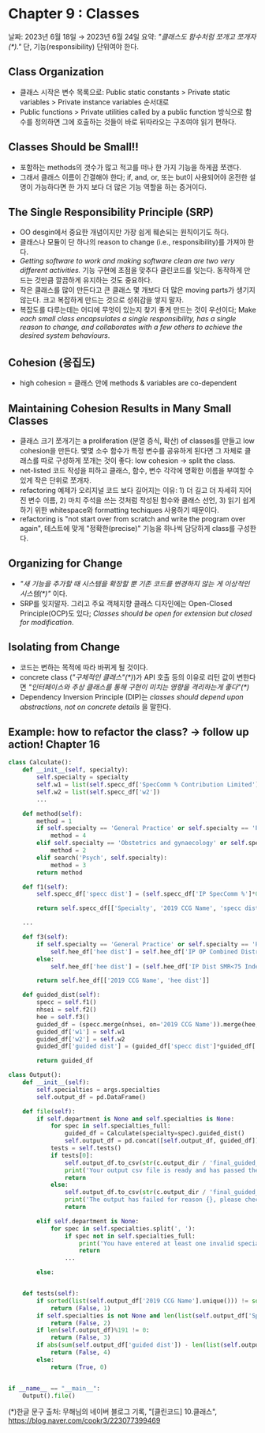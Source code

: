 # Chapter 9 : Classes

날짜: 2023년 6월 18일 → 2023년 6월 24일
요약: _"클래스도 함수처럼 쪼개고 쪼개자(*)."_ 단, 기능(responsibility) 단위여야 한다.

## Class Organization

- 클래스 시작은 변수 목록으로: Public static constants > Private static variables > Private instance variables 순서대로
- Public functions > Private utilities called by a public function 방식으로 함수를 정의하면 그에 호출하는 것들이 바로 뒤따라오는 구조여야 읽기 편하다.

## Classes Should be Small!!

- 포함하는 methods의 갯수가 많고 적고를 떠나 한 가지 기능을 하게끔 쪼갠다.
- 그래서 클래스 이름이 간결해야 한다; if, and, or, 또는 but이 사용되어야 온전한 설명이 가능하다면 한 가지 보다 더 많은 기능 역할을 하는 증거이다.

## The Single Responsibility Principle (SRP)

- OO desgin에서 중요한 개념이지만 가장 쉽게 훼손되는 원칙이기도 하다.
- 클래스나 모듈이 단 하나의 reason to change (i.e., responsibility)를 가져야 한다.
- _Getting software to work and making software clean are two very different activities._ 기능 구현에 초점을 맞추다 클린코드를 잊는다. 동작하게 만드는 것만큼 깔끔하게 유지하는 것도 중요하다.
- 작은 클래스를 많이 만든다고 큰 클래스 몇 개보다 더 많은 moving parts가 생기지 않는다. 크고 복잡하게 만드는 것으로 성취감을 쌓지 말자.
- 복잡도를 다루는데는 어디에 무엇이 있는지 찾기 좋게 만드는 것이 우선이다; Make _each small class encapsulates a single responsibility, has a single reason to change, and collaborates with a few others to achieve the desired system behaviours_.

## Cohesion (응집도)

- high cohesion = 클래스 안에 methods & variables are co-dependent

## Maintaining Cohesion Results in Many Small Classes

- 클래스 크기 쪼개기는 a proliferation (분열 증식, 확산) of classes를 만들고 low cohesion을 만든다. 몇몇 소수 함수가 특정 변수를 공유하게 된다면 그 자체로 클래스를 따로 구성하게 쪼개는 것이 좋다: low cohesion -> split the class.
- net-listed 코드 작성을 피하고 클래스, 함수, 변수 각각에 명확한 이름을 부여할 수 있게 작은 단위로 쪼개자.
- refactoring 예제가 오리지널 코드 보다 길어지는 이유: 1) 더 길고 더 자세히 지어진 변수 이름, 2) 마치 주석을 쓰는 것처럼 작성된 함수와 클래스 선언, 3) 읽기 쉽게 하기 위한 whitespace와 formatting techiques 사용하기 때문이다.
- refactoring is "not start over from scratch and write the program over again", 테스트에 맞게 "정확한(precise)" 기능을 하나씩 담당하게 class를 구성한다.

## Organizing for Change

- _"새 기능을 추가할 때 시스템을 확장할 뿐 기존 코드를 변경하지 않는 게 이상적인 시스템(*)"_ 이다.
- SRP를 잊지말자. 그리고 주요 객체지향 클래스 디자인에는 Open-Closed Principle(OCP)도 있다; _Classes should be open for extension but closed for modification_.

## Isolating from Change

- 코드는 변하는 목적에 따라 바뀌게 될 것이다.
- concrete class (_"구체적인 클래스"(*)_)가 API 호출 등의 이유로 리턴 값이 변한다면 _"인터페이스와 추상 클래스를 통해 구현이 미치는 영향을 격리하는게 좋다"(*)_
- Dependency Inversion Principle (DIP)는 _classes should depend upon abstractions, not on concrete details_ 을 말한다.

## Example: how to refactor the class? -> follow up action! Chapter 16

```python
class Calculate():
    def __init__(self, specialty):
        self.specialty = specialty
        self.w1 = list(self.specc_df['SpecComm % Contribution Limited'])
        self.w2 = list(self.specc_df['w2'])
        ...

    def method(self):
        method = 1
        if self.specialty == 'General Practice' or self.specialty == 'Public Health Medicine':
            method = 4
        elif self.specialty == 'Obstetrics and gynaecology' or self.specialty == 'Community Sexual and Reproductive Health':
            method = 2
        elif search('Psych', self.specialty):
            method = 3
        return method

    def f1(self):
        self.specc_df['specc dist'] = (self.specc_df['IP SpecComm %']*0.5) + (self.specc_df['OP SpecComm %']*0.5)

        return self.specc_df[['Specialty', '2019 CCG Name', 'specc dist']]

    ...

    def f3(self):
        if self.specialty == 'General Practice' or self.specialty == 'Public Health Medicine':
            self.hee_df['hee dist'] = self.hee_df['IP OP Combined Distribution SMR<75 Index 20']
        else:
            self.hee_df['hee dist'] = (self.hee_df['IP Dist SMR<75 Index 20']*0.5) + (self.hee_df['OP Dist SMR<75 Index 20']*0.5)

        return self.hee_df[['2019 CCG Name', 'hee dist']]

    def guided_dist(self):
        specc = self.f1()
        nhsei = self.f2()
        hee = self.f3()
        guided_df = (specc.merge(nhsei, on='2019 CCG Name')).merge(hee, on='2019 CCG Name')
        guided_df['w1'] = self.w1
        guided_df['w2'] = self.w2
        guided_df['guided dist'] = (guided_df['specc dist']*guided_df['w1']) + ((guided_df['nhsei dist']*0.5+guided_df['hee dist']*0.5)*guided_df['w2'])

        return guided_df

class Output():
    def __init__(self):
        self.specialties = args.specialties
        self.output_df = pd.DataFrame()

    def file(self):
        if self.department is None and self.specialties is None:
            for spec in self.specialties_full:
                guided_df = Calculate(specialty=spec).guided_dist()
                self.output_df = pd.concat([self.output_df, guided_df])
            tests = self.tests()
            if tests[0]:
                self.output_df.to_csv(str(c.output_dir / 'final_guided_dist.csv'), index=False)
                print('Your output csv file is ready and has passed the checks, thank you.')
                return
            else:
                self.output_df.to_csv(str(c.output_dir / 'final_guided_dist.csv'), index=False)
                print('The output has failed for reason {}, please check your input files.'.format(tests[1]))
                return

        elif self.department is None:
            for spec in self.specialties.split(', '):
                if spec not in self.specialties_full:
                    print('You have entered at least one invalid specialty or department, please retry.')
                    return
                ...

        else:


    def tests(self):
        if sorted(list(self.output_df['2019 CCG Name'].unique())) != sorted(self.ccg_list):
            return (False, 1)
        if self.specialties is not None and len(list(self.output_df['Specialty'].unique())) != len(self.specialties.split(', ')):
            return (False, 2)
        if len(self.output_df)%191 != 0:
            return (False, 3)
        if abs(sum(self.output_df['guided dist']) - len(list(self.output_df['Specialty'].unique()))) > 0.00001:
            return (False, 4)
        else:
            return (True, 0)


if __name__ == "__main__":
    Output().file()
```

(*)한글 문구 출처: 무해님의 네이버 블로그 기록, "[클린코드] 10.클래스", https://blog.naver.com/cookr3/223077399469
